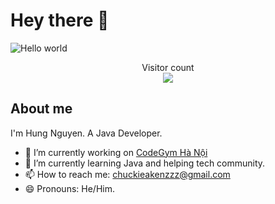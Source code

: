 # Hey there :wave:

<img src="https://raw.githubusercontent.com/sagar-viradiya/sagar-viradiya/master/resources/banner.png" alt="Hello world">

<p align="center"> 
  Visitor count<br>
  <img src="https://profile-counter.glitch.me/wjnzero/count.svg" />
</p>

## About me

I'm Hung Nguyen. A Java Developer.

- 🔭 I’m currently working on [CodeGym Hà Nội](https://hanoi.codegym.vn/)
- 🌱 I’m currently learning Java and helping tech community.
- 📫 How to reach me: [chuckieakenzzz@gmail.com](mailto:chuckieakenzzz@gmail.com)
- 😄 Pronouns: He/Him.
